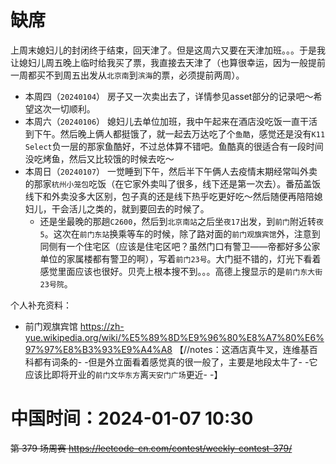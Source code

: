 
# 缺席

上周末媳妇儿的封闭终于结束，回天津了。但是这周六又要在天津加班。。。于是我让媳妇儿周五晚上临时给我买了票，我直接去天津了（也算很幸运，因为一般提前一周都买不到周五出发从`北京南`到`滨海`的票，必须提前两周）。
- 本周四（`20240104`） 房子又一次卖出去了，详情参见asset部分的记录吧～希望这次一切顺利。
- 本周六（`20240106`） 媳妇儿去单位加班，我中午起来在酒店没吃饭一直干活到下午。然后晚上俩人都挺饿了，就一起去万达吃了个`鱼酷`，感觉还是没有`K11 Select`负一层的那家鱼酷好，不过总体算不错吧。鱼酷真的很适合有一段时间没吃烤鱼，然后又比较饿的时候去吃～
- 本周日（`20240107`） 一觉睡到下午，然后半下午俩人去疫情末期经常叫外卖的那家`杭州小笼包`吃饭（在它家外卖叫了很多，线下还是第一次去）。番茄盖饭线下和外卖没多大区别，包子真的还是线下热乎吃更好吃～然后随便再陪陪媳妇儿，干会活儿之类的，就到要回去的时候了。
  * 还是坐最晚的那趟`C2600`，然后到`北京南站`之后坐`夜17`出发，到`前门`附近转`夜5`。这次在`前门东站`换乘等车的时候，除了路对面的`前门观旗宾馆`外，注意到同侧有一个住宅区（应该是住宅区吧？虽然门口有警卫——帝都好多公家单位的家属楼都有警卫的啊），写着`前门23号`。大门挺不错的，灯光下看着感觉里面应该也很好。贝壳上根本搜不到。。。高德上搜显示的是`前门东大街23号院`。

个人补充资料：
- 前门观旗宾馆 https://zh-yue.wikipedia.org/wiki/%E5%89%8D%E9%96%80%E8%A7%80%E6%97%97%E8%B3%93%E9%A4%A8  【//notes：这酒店真牛叉，连维基百科都有词条的- -但是外立面看着感觉真的很一般了，主要是地段太牛了- -它应该比即将开业的`前门文华东方`离`天安门广场`更近- -】

# 中国时间：2024-01-07 10:30

~~第 379 场周赛 https://leetcode-cn.com/contest/weekly-contest-379/~~
